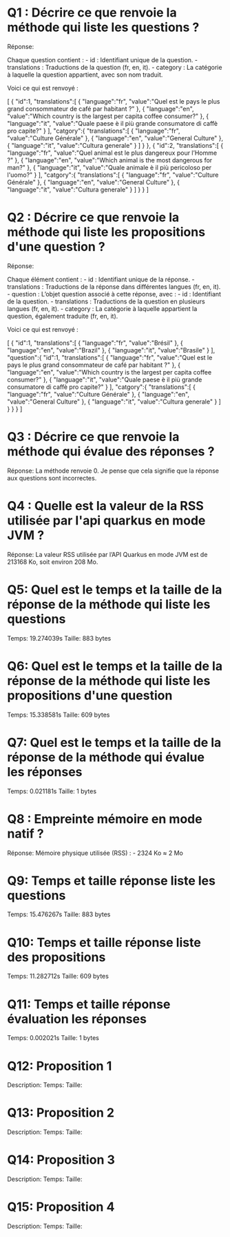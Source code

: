 # Q1 : Décrire ce que renvoie la méthode qui liste les questions ?
Réponse: 

Chaque question contient :
	- id : Identifiant unique de la question.
	- translations : Traductions de la question (fr, en, it).
	- category : La catégorie à laquelle la question appartient, avec son nom traduit.

Voici ce qui est renvoyé :

[
   {
      "id":1,
      "translations":[
         {
            "language":"fr",
            "value":"Quel est le pays le plus grand consommateur de café par habitant ?"
         },
         {
            "language":"en",
            "value":"Which country is the largest per capita coffee consumer?"
         },
         {
            "language":"it",
            "value":"Quale paese è il più grande consumatore di caffè pro capite?"
         }
      ],
      "catgory":{
         "translations":[
            {
               "language":"fr",
               "value":"Culture Générale"
            },
            {
               "language":"en",
               "value":"General Culture"
            },
            {
               "language":"it",
               "value":"Cultura generale"
            }
         ]
      }
   },
   {
      "id":2,
      "translations":[
         {
            "language":"fr",
            "value":"Quel animal est le plus dangereux pour l’Homme ?"
         },
         {
            "language":"en",
            "value":"Which animal is the most dangerous for man?"
         },
         {
            "language":"it",
            "value":"Quale animale è il più pericoloso per l'uomo?"
         }
      ],
      "catgory":{
         "translations":[
            {
               "language":"fr",
               "value":"Culture Générale"
            },
            {
               "language":"en",
               "value":"General Culture"
            },
            {
               "language":"it",
               "value":"Cultura generale"
            }
         ]
      }
   }
]

# Q2 : Décrire ce que renvoie la méthode qui liste les propositions d'une question ?
Réponse:

Chaque élément contient :
	- id : Identifiant unique de la réponse.
	- translations : Traductions de la réponse dans différentes langues (fr, en, it).
	- question : L’objet question associé à cette réponse, avec :
	- id : Identifiant de la question.
	- translations : Traductions de la question en plusieurs langues (fr, en, it).
	- category : La catégorie à laquelle appartient la question, également traduite (fr, en, it).

Voici ce qui est renvoyé :

[
   {
      "id":1,
      "translations":[
         {
            "language":"fr",
            "value":"Brésil"
         },
         {
            "language":"en",
            "value":"Brazil"
         },
         {
            "language":"it",
            "value":"Brasile"
         }
      ],
      "question":{
         "id":1,
         "translations":[
            {
               "language":"fr",
               "value":"Quel est le pays le plus grand consommateur de café par habitant ?"
            },
            {
               "language":"en",
               "value":"Which country is the largest per capita coffee consumer?"
            },
            {
               "language":"it",
               "value":"Quale paese è il più grande consumatore di caffè pro capite?"
            }
         ],
         "catgory":{
            "translations":[
               {
                  "language":"fr",
                  "value":"Culture Générale"
               },
               {
                  "language":"en",
                  "value":"General Culture"
               },
               {
                  "language":"it",
                  "value":"Cultura generale"
               }
            ]
         }
      }
   }
]

# Q3 : Décrire ce que renvoie la méthode qui évalue des réponses ?
Réponse: 
La méthode renvoie 0. 
Je pense que cela signifie que la réponse aux questions sont incorrectes.

# Q4 : Quelle est la valeur de la RSS utilisée par l'api quarkus en mode JVM ?
Réponse:
La valeur RSS utilisée par l’API Quarkus en mode JVM est de 213168 Ko, soit environ 208 Mo.

# Q5: Quel est le temps et la taille de la réponse  de la méthode qui liste les questions
Temps: 19.274039s
Taille: 883 bytes

# Q6: Quel est le temps et la taille de la réponse  de la méthode qui liste les propositions d'une question
Temps: 15.338581s
Taille: 609 bytes

# Q7: Quel est le temps et la taille de la réponse  de la méthode qui évalue les réponses
Temps: 0.021181s
Taille: 1 bytes

# Q8 : Empreinte mémoire en mode natif ?
Réponse:
Mémoire physique utilisée (RSS) :
	- 2324 Ko ≈ 2 Mo

# Q9: Temps et  taille  réponse   liste les questions
Temps: 15.476267s
Taille: 883 bytes

# Q10: Temps et  taille  réponse  liste des propositions
Temps: 11.282712s
Taille: 609 bytes

# Q11: Temps et  taille  réponse  évaluation les réponses
Temps: 0.002021s
Taille: 1 bytes

# Q12:  Proposition 1
Description:
Temps:
Taille:

# Q13:  Proposition 2
Description:
Temps:
Taille:

# Q14:  Proposition 3
Description:
Temps:
Taille:

# Q15:  Proposition 4
Description:
Temps:
Taille: